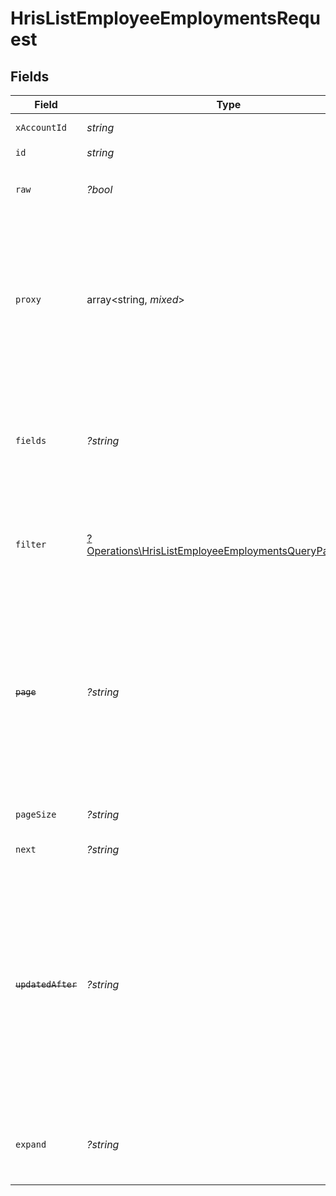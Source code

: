 # HrisListEmployeeEmploymentsRequest


## Fields

| Field                                                                                                                                                                                                                                                                                    | Type                                                                                                                                                                                                                                                                                     | Required                                                                                                                                                                                                                                                                                 | Description                                                                                                                                                                                                                                                                              | Example                                                                                                                                                                                                                                                                                  |
| ---------------------------------------------------------------------------------------------------------------------------------------------------------------------------------------------------------------------------------------------------------------------------------------- | ---------------------------------------------------------------------------------------------------------------------------------------------------------------------------------------------------------------------------------------------------------------------------------------- | ---------------------------------------------------------------------------------------------------------------------------------------------------------------------------------------------------------------------------------------------------------------------------------------- | ---------------------------------------------------------------------------------------------------------------------------------------------------------------------------------------------------------------------------------------------------------------------------------------- | ---------------------------------------------------------------------------------------------------------------------------------------------------------------------------------------------------------------------------------------------------------------------------------------- |
| `xAccountId`                                                                                                                                                                                                                                                                             | *string*                                                                                                                                                                                                                                                                                 | :heavy_check_mark:                                                                                                                                                                                                                                                                       | The account identifier                                                                                                                                                                                                                                                                   |                                                                                                                                                                                                                                                                                          |
| `id`                                                                                                                                                                                                                                                                                     | *string*                                                                                                                                                                                                                                                                                 | :heavy_check_mark:                                                                                                                                                                                                                                                                       | N/A                                                                                                                                                                                                                                                                                      |                                                                                                                                                                                                                                                                                          |
| `raw`                                                                                                                                                                                                                                                                                    | *?bool*                                                                                                                                                                                                                                                                                  | :heavy_minus_sign:                                                                                                                                                                                                                                                                       | Indicates that the raw request result is returned                                                                                                                                                                                                                                        |                                                                                                                                                                                                                                                                                          |
| `proxy`                                                                                                                                                                                                                                                                                  | array<string, *mixed*>                                                                                                                                                                                                                                                                   | :heavy_minus_sign:                                                                                                                                                                                                                                                                       | Query parameters that can be used to pass through parameters to the underlying provider request by surrounding them with 'proxy' key                                                                                                                                                     |                                                                                                                                                                                                                                                                                          |
| `fields`                                                                                                                                                                                                                                                                                 | *?string*                                                                                                                                                                                                                                                                                | :heavy_minus_sign:                                                                                                                                                                                                                                                                       | The comma separated list of fields that will be returned in the response (if empty, all fields are returned)                                                                                                                                                                             | id,remote_id,employee_id,remote_employee_id,job_title,pay_rate,pay_period,pay_frequency,pay_currency,effective_date,employment_type,employment_contract_type,time_worked,created_at,updated_at,start_date,end_date,active,department,cost_center,division,job,type,contract_type,manager |
| `filter`                                                                                                                                                                                                                                                                                 | [?Operations\HrisListEmployeeEmploymentsQueryParamFilter](../../Models/Operations/HrisListEmployeeEmploymentsQueryParamFilter.md)                                                                                                                                                        | :heavy_minus_sign:                                                                                                                                                                                                                                                                       | Filter parameters that allow greater customisation of the list response                                                                                                                                                                                                                  |                                                                                                                                                                                                                                                                                          |
| ~~`page`~~                                                                                                                                                                                                                                                                               | *?string*                                                                                                                                                                                                                                                                                | :heavy_minus_sign:                                                                                                                                                                                                                                                                       | : warning: ** DEPRECATED **: This will be removed in a future release, please migrate away from it as soon as possible.<br/><br/>The page number of the results to fetch                                                                                                                 |                                                                                                                                                                                                                                                                                          |
| `pageSize`                                                                                                                                                                                                                                                                               | *?string*                                                                                                                                                                                                                                                                                | :heavy_minus_sign:                                                                                                                                                                                                                                                                       | The number of results per page                                                                                                                                                                                                                                                           |                                                                                                                                                                                                                                                                                          |
| `next`                                                                                                                                                                                                                                                                                   | *?string*                                                                                                                                                                                                                                                                                | :heavy_minus_sign:                                                                                                                                                                                                                                                                       | The unified cursor                                                                                                                                                                                                                                                                       |                                                                                                                                                                                                                                                                                          |
| ~~`updatedAfter`~~                                                                                                                                                                                                                                                                       | *?string*                                                                                                                                                                                                                                                                                | :heavy_minus_sign:                                                                                                                                                                                                                                                                       | : warning: ** DEPRECATED **: This will be removed in a future release, please migrate away from it as soon as possible.<br/><br/>Use a string with a date to only select results updated after that given date                                                                           | 2020-01-01T00:00:00.000Z                                                                                                                                                                                                                                                                 |
| `expand`                                                                                                                                                                                                                                                                                 | *?string*                                                                                                                                                                                                                                                                                | :heavy_minus_sign:                                                                                                                                                                                                                                                                       | The comma separated list of fields that will be expanded in the response                                                                                                                                                                                                                 | groups                                                                                                                                                                                                                                                                                   |